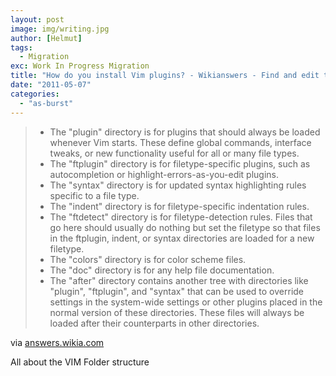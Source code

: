 ```yaml
---
layout: post
image: img/writing.jpg
author: [Helmut]
tags:
  - Migration
exc: Work In Progress Migration
title: "How do you install Vim plugins? - Wikianswers - Find and edit the best answers. How to? What? Is it? Can I? Where is?"
date: "2011-05-07"
categories: 
  - "as-burst"
---
```


> - The "plugin" directory is for plugins that should always be loaded whenever Vim starts. These define global commands, interface tweaks, or new functionality useful for all or many file types.
> - The "ftplugin" directory is for filetype-specific plugins, such as autocompletion or highlight-errors-as-you-edit plugins.
> - The "syntax" directory is for updated syntax highlighting rules specific to a file type.
> - The "indent" directory is for filetype-specific indentation rules.
> - The "ftdetect" directory is for filetype-detection rules. Files that go here should usually do nothing but set the filetype so that files in the ftplugin, indent, or syntax directories are loaded for a new filetype.
> - The "colors" directory is for color scheme files.
> - The "doc" directory is for any help file documentation.
> - The "after" directory contains another tree with directories like "plugin", "ftplugin", and "syntax" that can be used to override settings in the system-wide settings or other plugins placed in the normal version of these directories. These files will always be loaded after their counterparts in other directories.

via [answers.wikia.com](http://answers.wikia.com/wiki/How_do_you_install_Vim_plugins)

All about the VIM Folder structure
